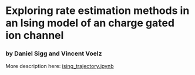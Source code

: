 # Exploring rate estimation methods in an Ising model of an charge gated ion channel

### by Daniel Sigg and Vincent Voelz


More description here: [ising_trajectory.ipynb](ising_trajectory.ipynb)

